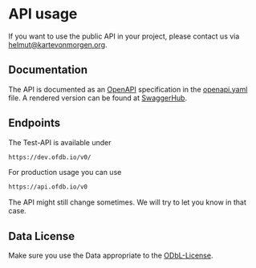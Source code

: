 # API usage

If you want to use the public API in your project,
please contact us via <helmut@kartevonmorgen.org>.

## Documentation

The API is documented as an [OpenAPI](https://en.wikipedia.org/wiki/Open_API)
specification in the
[openapi.yaml](https://github.com/kartevonmorgen/openfairdb/blob/main/openapi.yaml)
file.
A rendered version can be found at
[SwaggerHub](https://app.swaggerhub.com/apis/Kartevonmorgen/openfairdb/).

## Endpoints

The Test-API is available under

```txt
https://dev.ofdb.io/v0/
```

For production usage you can use

```txt
https://api.ofdb.io/v0
```

The API might still change sometimes. We will try to let you know in that case.

## Data License

Make sure you use the Data appropriate to the [ODbL-License](https://blog.vonmorgen.org/copyright/).
